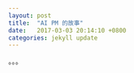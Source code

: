 ```yaml
---
layout: post
title:  "AI PM 的故事"
date:   2017-03-03 20:14:10 +0800
categories: jekyll update
---
```


。。。